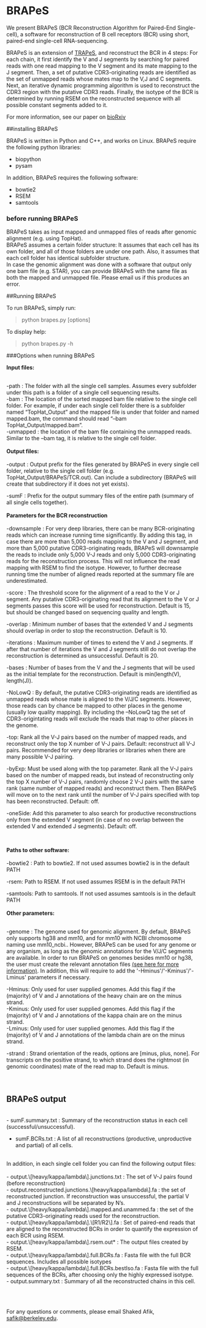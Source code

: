 # BRAPeS

We present BRAPeS (BCR Reconstruction Algorithm for Paired-End Single-cell), a software for reconstruction of B cell receptors (BCR) using short, paired-end single-cell RNA-sequencing. <br />  

BRAPeS is an extension of [TRAPeS](https://github.com/YosefLab/TRAPeS), and reconstruct the BCR in 4 steps: For each chain, it first identify the V and J segments by searching for paired reads with one read mapping to the V segment and its mate mapping to the J segment. Then, a set of putative CDR3-originating reads are identified as the set of unmapped reads whose mates map to the V,J and C segments. Next, an iterative dynamic programming algorithm is used to reconstruct the CDR3 region with the putative CDR3 reads. Finally, the isotype of the BCR is determined by running RSEM on the reconstructed sequence with all possible constant segments added to it. <br />  

For more information, see our paper on [bioRxiv](https://www.biorxiv.org/content/early/2018/08/10/389999)
<br />  

##installing BRAPeS <br />  

BRAPeS is written in Python and C++, and works on Linux. BRAPeS require the following python libraries: <br />  

-	biopython  <br />
-	pysam  <br />

In addition, BRAPeS requires the following software:  <br />

-	bowtie2  <br />
-	RSEM  <br />
- samtools <br />

### before running BRAPeS  <br />
BRAPeS takes as input mapped and unmapped files of reads after genomic alignment (e.g. using TopHat).<br />
BRAPeS assumes a certain folder structure: It assumes that each cell has its own folder, and all of those folders are under one path. Also, it assumes that each cell folder has identical subfolder structure.<br />
In case the genomic alignment was done with a software that output only one bam file (e.g. STAR), you can provide BRAPeS with the same file as both the mapped and unmapped file. Please email us if this produces an error.<br />
 
##Running BRAPeS <br />

To run BRAPeS, simply run:<br />
 
>python  brapes.py \[options\] <br />

To display help: <br />

>python  brapes.py -h <br />
 
###Options when running BRAPeS <br />

**Input files:** <br />
<br />

-path : The folder with all the single cell samples. Assumes every subfolder under this path is a folder of a single cell sequencing results. <br />
-bam : The location of the sorted mapped bam file relative to the single cell folder. For example, if under each single cell folder there is a subfolder named “TopHat\_Output” and the mapped file is under that folder and named mapped.bam, the command should read “–bam TopHat\_Output/mapped.bam”. <br />
-unmapped : the location of the bam file containing the unmapped reads. Similar to the –bam tag, it is relative to the single cell folder. <br />
<br />
**Output files:** <br />
<br />
-output : Output prefix for the files generated by BRAPeS in every single cell folder, relative to the single cell folder (e.g. TopHat_Output/BRAPeS/TCR.out). Can include a subdirectory (BRAPeS will create that subdirectory if it does not yet exists). <br />

-sumF : Prefix for the output summary files of the entire path (summary of all single cells together). <br />
<br />
**Parameters for the BCR reconstruction** <br />
<br />
-downsample : For very deep libraries, there can be many BCR-originating reads which can increase running time significantly. By adding this tag, in case there are more than 5,000 reads mapping to the V and J segment, and more than 5,000 putative CDR3-originating reads, BRAPeS will downsample the reads to include only 5,000 V-J reads and only 5,000 CDR3-originating reads for the reconstruction process. This will not influence the read mapping with RSEM to find the isotype. However, to further decrease running time the number of aligned reads reported at the summary file are underestimated. <br />

-score : The threshold score for the alignment of a read to the V or J segment. Any putative CDR3-originating read that its alignment to the V or J segments passes this score will be used for reconstruction. Default is 15, but should be changed based on sequencing quality and length. <br />

-overlap : Minimum number of bases that the extended V and J segments should overlap in order to stop the reconstruction. Default is 10. <br />

-iterations : Maximum number of times to extend the V and J segments. If after that number of iterations the V and J segments still do not overlap the reconstruction is determined as unsuccessful. Default is 20. <br />  

-bases : Number of bases from the V and the J segments that will be used as the initial template for the reconstruction. Default is min(length(V), length(J)). <br />

-NoLowQ	: By default, the putative CDR3-originating reads are identified as unmapped reads whose mate is aligned to the V/J/C segments. However, those reads can by chance be mapped to other places in the genome (usually low quality mapping). By including the –NoLowQ tag the set of CDR3-origintating reads will exclude the reads that map to other places in the genome. <br />

-top: Rank all the V-J pairs based on the number of mapped reads, and reconstruct only the top X number of V-J pairs. Default: reconstruct all V-J pairs. Recommended for very deep libraries or libraries when there are many possible V-J pairing. <br />

-byExp: Must be used along with the top parameter. Rank all the V-J pairs based on the number of mapped reads, but instead of reconstructing only the top X number of V-J pairs, randomly choose 2 V-J pairs with the same rank (same number of mapped reads) and reconstruct them. Then BRAPeS will move on to the next rank until the number of V-J pairs specified with top has been reconstructed. Default: off. <br />

-oneSide: Add this parameter to also search for productive reconstructions only from the extended V segment (in case of no overlap between the extended V and extended J segments). Default: off. <br />


<br />

**Paths to other software:** <br />
<br />
-bowtie2 : Path to bowtie2. If not used assumes bowtie2 is in the default PATH <br />

-rsem: Path to RSEM. If not used assumes RSEM is in the default PATH <br />

-samtools: Path to samtools. If not used assumes samtools is in the default PATH <br />
<br />
**Other parameters:** <br />
<br />

-genome : The genome used for genomic alignment. By default, BRAPeS only supports hg38 and mm10, and for mm10 with NCBI chromosome naming use mm10_ncbi.. However, BRAPeS can be used for any genome or any organism, as long as the genomic annotations for the V/J/C segments are available. In order to run BRAPeS on genomes besides mm10 or hg38, the user must create the relevant annotation files [(see here for more information)](https://github.com/YosefLab/BRAPeS/tree/master/Data). In addition, this will require to add the '-Hminus'/'-Kminus'/'-Lminus' parameters if necessary. <br />

-Hminus: Only used for user supplied genomes. Add this flag if the (majority) of V and J annotations of the heavy chain are on the minus strand. <br />
-Kminus: Only used for user supplied genomes. Add this flag if the (majority) of V and J annotations of the kappa chain are on the minus strand. <br />
-Lminus: Only used for user supplied genomes. Add this flag if the (majority) of V and J annotations of the lambda chain are on the minus strand. <br />

-strand : Strand orientation of the reads, options are [minus, plus, none]. For transcripts on the positive strand, to which strand does the rightmost (in genomic coordinates) mate of the read map to. Default is minus. <br />
<br /><br />

## BRAPeS output<br />
<br />
- sumF.summary.txt : Summary of the reconstruction status in each cell (successful/unsuccessful). <br />

- sumF.BCRs.txt : A list of all reconstructions (productive, unproductive and partial) of all cells. <br />
<br />
In addition, in each single cell folder you can find the following output files: <br />
<br />
-	output.\[heavy/kappa/lambda\].junctions.txt : The set of V-J pairs found (before reconstruction) <br />
-	output.reconstructed.junctions.\[heavy/kappa/lambda\].fa : the set of reconstructed junction. If reconstruction was unsuccessful, the partial V and J reconstructions will be separated by N’s. <br />
-	output.\[heavy/kappa/lambda\].mapped.and.unammed.fa : the set of the putative CDR3-originating reads used for the reconstruction.  <br />
-	output.\[heavy/kappa/lambda\].\[R1/R2\].fa : Set of paired-end reads that are aligned to the reconstructed BCRs in order to quantify the expression of each BCR using RSEM. <br />
-	output.\[heavy/kappa/lambda\].rsem.out* : The output files created by RSEM. <br />
-	output.\[heavy/kappa/lambda\].full.BCRs.fa : Fasta file with the full BCR sequences. Includes all possible isotypes <br />
-	output.\[heavy/kappa/lambda\].full.BCRs.bestIso.fa : Fasta file with the full sequences of the BCRs, after choosing only the highly expressed isotype. <br />
-	output.summary.txt : Summary of all the reconstructed chains in this cell. <br />

<br /><br />

For any questions or comments, please email Shaked Afik, safik@berkeley.edu.
